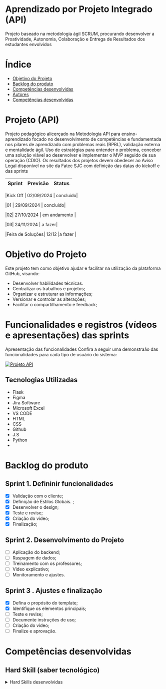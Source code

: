 # Aprendizado por Projeto Integrado (API) 


Projeto baseado na metodologia ágil SCRUM, procurando desenvolver a Proatividade, Autonomia, Colaboração e Entrega de Resultados dos estudantes envolvidos

# Índice
* [Objetivo do Projeto](#objetivo-do-projeto)
* [Backlog do produto](#Backlog-do-produto)
* [Competências desenvolvidas](#competências-desenvolvidas)
* [Autores](#autores)
* [Competências desenvolvidas](#competências-desenvolvidas)

# Projeto (API) 
Projeto pedagógico alicerçado na Metodologia API para ensino-aprendizado focado no desenvolvimento de competências e fundamentada nos pilares de aprendizado com problemas reais (RPBL), validação externa e mentalidade ágil. 
Uso de estratégias para entender o problema, conceber uma solução viável ao desenvolver e implementar o MVP seguido de sua operação (CDIO). 
Os resultados dos projetos devem obedecer ao Aviso Legal disponível no site da Fatec SJC com definição das datas do kickoff e das sprints

Sprint | Previsão | Status|
|------|--------|------|

|Kick Off | 02/09/2024 | concluido|

|01 | 29/09/2024 | concluido|

|02|  27/10/2024 | em andamento |

|03| 24/11/2024 | a fazer|

|Feira de Soluções| 12/12 |a fazer |

# Objetivo do Projeto
Este projeto tem como objetivo ajudar e facilitar na utilização da plataforma GitHub, visando:
* Desenvolver habilidades técnicas.
* Centralizar os trabalhos e projetos;
* Organizar e estruturar as informações;
* Versionar e controlar as alterações;
* Facilitar o compartilhamento e feedback;


# Funcionalidades e registros (vídeos e apresentações) das sprints

Apresentação das funcionalidades
Confira a seguir uma demonstraão das funcionalidades para cada tipo de usuário do sistema:

[![Projeto API](https://img.youtube.com/vi/pBy1zgt0XPc/0.jpg)](https://www.youtube.com/embed/pBy1zgt0XPc)

## Tecnologias Utilizadas

* Flask
* Figma
* Jira Software
* Microsoft Excel
* VS CODE
* HTML
* CSS
* Github
* J.S
* Python
* 

# Backlog do produto

## Sprint 1. Defininir funcionalidades
- [x] Validação com o cliente;
- [x] Definição de Estilos Globais. ;
- [x] Desenvolver o design;
- [x] Teste e revise;
- [x] Criação do vídeo;
- [x] Finalização;

## Sprint 2. Desenvolvimento do Projeto
- [ ] Aplicação do backend;
- [ ] Raspagem de dados;
- [ ] Treinamento com os professores;
- [ ] Video explicativo;
- [ ] Monitoramento e ajustes.
      
## Sprint 3 . Ajustes e finalização
- [x] Defina o propósito do template;
- [x] Identifique os elementos principais;
- [ ] Teste e revise;
- [ ] Documente instruções de uso;
- [ ] Criação do vídeo;
- [ ] Finalize e aprovação.
  
# Competências desenvolvidas

## Hard Skill (saber tecnológico)
<details>
<summary>Hard Skills desenvolvidas</summary>
- qualquer coisa
  

# Autores
|    Função     | Nome                                  |                                                                                                                                                      LinkedIn & GitHub                                                                                                                                                      |
| :-----------: | :------------------------------------ | :-------------------------------------------------------------------------------------------------------------------------------------------------------------------------------------------------------------------------------------------------------------------------------------------------------------------------: |
| Product Owner |   Pedro Alves         |     [![Linkedin Badge](https://img.shields.io/badge/Linkedin-blue?style=flat-square&logo=Linkedin&logoColor=white)](https://www.linkedin.com/in/pedro-alves-579a93140/) [![GitHub Badge](https://img.shields.io/badge/GitHub-111217?style=flat-square&logo=github&logoColor=white)](https://github.com/pphvaz)              |
| Scrum Master  | Nicoly |      [![Linkedin Badge](https://img.shields.io/badge/Linkedin-blue?style=flat-square&logo=Linkedin&logoColor=white)](https://www.linkedin.com/in/nicoly-guedes-dev/) [![GitHub Badge](https://img.shields.io/badge/GitHub-111217?style=flat-square&logo=github&logoColor=white)](https://github.com/nicolygz)     |
| Dev Team   |Guilherme Almeida        |         [![Linkedin Badge](https://img.shields.io/badge/Linkedin-blue?style=flat-square&logo=Linkedin&logoColor=white)](https://www.linkedin.com/in/guilherme-almeida-profile/) [![GitHub Badge](https://img.shields.io/badge/GitHub-111217?style=flat-square&logo=github&logoColor=white)](https://github.com/AlmdGuilherme)        |
|  Dev Team  | Gustavo Almeida   |         [![Linkedin Badge](https://img.shields.io/badge/Linkedin-blue?style=flat-square&logo=Linkedin&logoColor=white)](https://www.linkedin.com/in/gustavo-almeida-camargo/) [![GitHub Badge](https://img.shields.io/badge/GitHub-111217?style=flat-square&logo=github&logoColor=white)](https://github.com/GustavoAC0802)                                              
|  Dev Team  | Pedro Martins              |         [![Linkedin Badge](https://img.shields.io/badge/Linkedin-blue?style=flat-square&logo=Linkedin&logoColor=white)](https://www.linkedin.com/in/pedro-henrique-martins-55a0752a4/) [![GitHub Badge](https://img.shields.io/badge/GitHub-111217?style=flat-square&logo=github&logoColor=white)](https://github.com/pedro-h-martins)     |
|  Dev Team  | Otavio Vianna|   [![Linkedin Badge](https://img.shields.io/badge/Linkedin-blue?style=flat-square&logo=Linkedin&logoColor=white)](https://www.linkedin.com/in/ot%C3%A1vio-vianna-lima-1b26a932a/) [![GitHub Badge](https://img.shields.io/badge/GitHub-111217?style=flat-square&logo=github&logoColor=white)](https://github.com/tuzzooz)   |
|  Dev Team  | Tatiane Oliveira  |         [![Linkedin Badge](https://img.shields.io/badge/Linkedin-blue?style=flat-square&logo=Linkedin&logoColor=white)](https://www.linkedin.com/in/tatiane-oliveira-a66789296/) [![GitHub Badge](https://img.shields.io/badge/GitHub-111217?style=flat-square&logo=github&logoColor=white)](https://github.com/TatianeOliveira8)   |
|  Dev Team  | Issami Umeoka  |         [![Linkedin Badge](https://img.shields.io/badge/Linkedin-blue?style=flat-square&logo=Linkedin&logoColor=white)](https://www.linkedin.com/in/issami-umeoka-786716226/) [![GitHub Badge](https://img.shields.io/badge/GitHub-111217?style=flat-square&logo=github&logoColor=white)](https://github.com/IssamiU)   |
|  Dev Team  | Tiago Freitas  |         [![Linkedin Badge](https://img.shields.io/badge/Linkedin-blue?style=flat-square&logo=Linkedin&logoColor=white)](https://www.linkedin.com/in/tiago-freitas-74730b2a9/) [![GitHub Badge](https://img.shields.io/badge/GitHub-111217?style=flat-square&logo=github&logoColor=white)](https://github.com/tiagow2)   |
